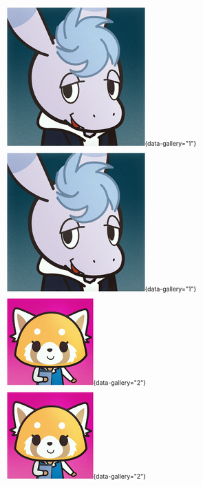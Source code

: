 ![image-a](img.png){data-gallery="1"}

![image-b](img.png){data-gallery="1"}

![image-c](another-img.png){data-gallery="2"}

![image-d](another-img.png){data-gallery="2"}
